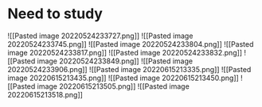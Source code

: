 # Need to study
![[Pasted image 20220524233727.png]]
![[Pasted image 20220524233745.png]]
![[Pasted image 20220524233804.png]]
![[Pasted image 20220524233817.png]]
![[Pasted image 20220524233832.png]]
![[Pasted image 20220524233849.png]]
![[Pasted image 20220524233906.png]]
![[Pasted image 20220615213335.png]]
![[Pasted image 20220615213435.png]]
![[Pasted image 20220615213450.png]]
![[Pasted image 20220615213505.png]]
![[Pasted image 20220615213518.png]]
